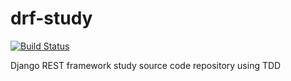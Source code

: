 # drf-study
[![Build Status](https://travis-ci.org/DongjunLim/drf-study.svg?branch=main)](https://travis-ci.org/DongjunLim/drf-study)

Django REST framework study source code repository using TDD
